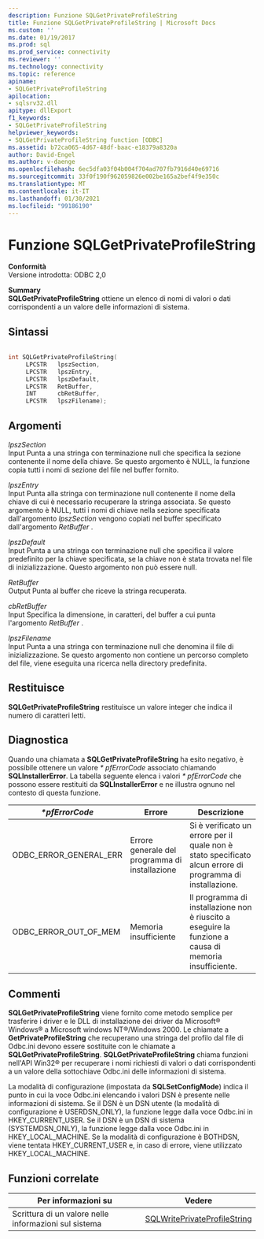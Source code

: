 ```yaml
---
description: Funzione SQLGetPrivateProfileString
title: Funzione SQLGetPrivateProfileString | Microsoft Docs
ms.custom: ''
ms.date: 01/19/2017
ms.prod: sql
ms.prod_service: connectivity
ms.reviewer: ''
ms.technology: connectivity
ms.topic: reference
apiname:
- SQLGetPrivateProfileString
apilocation:
- sqlsrv32.dll
apitype: dllExport
f1_keywords:
- SQLGetPrivateProfileString
helpviewer_keywords:
- SQLGetPrivateProfileString function [ODBC]
ms.assetid: b72ca065-4d67-48df-baac-e18379a8320a
author: David-Engel
ms.author: v-daenge
ms.openlocfilehash: 6ec5dfa03f04b004f704ad707fb7916d40e69716
ms.sourcegitcommit: 33f0f190f962059826e002be165a2bef4f9e350c
ms.translationtype: MT
ms.contentlocale: it-IT
ms.lasthandoff: 01/30/2021
ms.locfileid: "99186190"
---
```

# <a name="sqlgetprivateprofilestring-function"></a>Funzione SQLGetPrivateProfileString
**Conformità**  
 Versione introdotta: ODBC 2,0  
  
 **Summary**  
 **SQLGetPrivateProfileString** ottiene un elenco di nomi di valori o dati corrispondenti a un valore delle informazioni di sistema.  
  
## <a name="syntax"></a>Sintassi  
  
```cpp  
  
int SQLGetPrivateProfileString(  
     LPCSTR   lpszSection,  
     LPCSTR   lpszEntry,  
     LPCSTR   lpszDefault,  
     LPCSTR   RetBuffer,  
     INT      cbRetBuffer,  
     LPCSTR   lpszFilename);  
```  
  
## <a name="arguments"></a>Argomenti  
 *lpszSection*  
 Input Punta a una stringa con terminazione null che specifica la sezione contenente il nome della chiave. Se questo argomento è NULL, la funzione copia tutti i nomi di sezione del file nel buffer fornito.  
  
 *lpszEntry*  
 Input Punta alla stringa con terminazione null contenente il nome della chiave di cui è necessario recuperare la stringa associata. Se questo argomento è NULL, tutti i nomi di chiave nella sezione specificata dall'argomento *lpszSection* vengono copiati nel buffer specificato dall'argomento *RetBuffer* .  
  
 *lpszDefault*  
 Input Punta a una stringa con terminazione null che specifica il valore predefinito per la chiave specificata, se la chiave non è stata trovata nel file di inizializzazione. Questo argomento non può essere null.  
  
 *RetBuffer*  
 Output Punta al buffer che riceve la stringa recuperata.  
  
 *cbRetBuffer*  
 Input Specifica la dimensione, in caratteri, del buffer a cui punta l'argomento *RetBuffer* .  
  
 *lpszFilename*  
 Input Punta a una stringa con terminazione null che denomina il file di inizializzazione. Se questo argomento non contiene un percorso completo del file, viene eseguita una ricerca nella directory predefinita.  
  
## <a name="returns"></a>Restituisce  
 **SQLGetPrivateProfileString** restituisce un valore integer che indica il numero di caratteri letti.  
  
## <a name="diagnostics"></a>Diagnostica  
 Quando una chiamata a **SQLGetPrivateProfileString** ha esito negativo, è possibile ottenere un valore *\* pfErrorCode* associato chiamando **SQLInstallerError**. La tabella seguente elenca i valori *\* pfErrorCode* che possono essere restituiti da **SQLInstallerError** e ne illustra ognuno nel contesto di questa funzione.  
  
|*\*pfErrorCode*|Errore|Descrizione|  
|---------------------|-----------|-----------------|  
|ODBC_ERROR_GENERAL_ERR|Errore generale del programma di installazione|Si è verificato un errore per il quale non è stato specificato alcun errore di programma di installazione.|  
|ODBC_ERROR_OUT_OF_MEM|Memoria insufficiente|Il programma di installazione non è riuscito a eseguire la funzione a causa di memoria insufficiente.|  
  
## <a name="comments"></a>Commenti  
 **SQLGetPrivateProfileString** viene fornito come metodo semplice per trasferire i driver e le DLL di installazione dei driver da Microsoft® Windows® a Microsoft windows NT®/Windows 2000. Le chiamate a **GetPrivateProfileString** che recuperano una stringa del profilo dal file di Odbc.ini devono essere sostituite con le chiamate a **SQLGetPrivateProfileString**. **SQLGetPrivateProfileString** chiama funzioni nell'API Win32® per recuperare i nomi richiesti di valori o dati corrispondenti a un valore della sottochiave Odbc.ini delle informazioni di sistema.  
  
 La modalità di configurazione (impostata da **SQLSetConfigMode**) indica il punto in cui la voce Odbc.ini elencando i valori DSN è presente nelle informazioni di sistema. Se il DSN è un DSN utente (la modalità di configurazione è USERDSN_ONLY), la funzione legge dalla voce Odbc.ini in HKEY_CURRENT_USER. Se il DSN è un DSN di sistema (SYSTEMDSN_ONLY), la funzione legge dalla voce Odbc.ini in HKEY_LOCAL_MACHINE. Se la modalità di configurazione è BOTHDSN, viene tentata HKEY_CURRENT_USER e, in caso di errore, viene utilizzato HKEY_LOCAL_MACHINE.  
  
## <a name="related-functions"></a>Funzioni correlate  
  
|Per informazioni su|Vedere|  
|---------------------------|---------|  
|Scrittura di un valore nelle informazioni sul sistema|[SQLWritePrivateProfileString](../../../odbc/reference/syntax/sqlwriteprivateprofilestring-function.md)|
